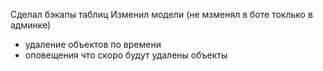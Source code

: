 Сделал бэкапы таблиц
Изменил модели (не мзменял в боте токлько в админке)


- удаление объектов по времени
- оповещения что скоро будут удалены объекты